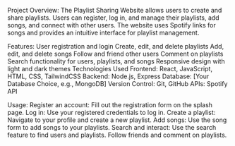 Project Overview:
The Playlist Sharing Website allows users to create and share playlists. Users can register, log in, and manage their playlists, add songs, and connect with other users. The website uses Spotify links for songs and provides an intuitive interface for playlist management.

Features:
User registration and login
Create, edit, and delete playlists
Add, edit, and delete songs
Follow and friend other users
Comment on playlists
Search functionality for users, playlists, and songs
Responsive design with light and dark themes
Technologies Used
Frontend: React, JavaScript, HTML, CSS, TailwindCSS
Backend: Node.js, Express
Database: [Your Database Choice, e.g., MongoDB]
Version Control: Git, GitHub
APIs: Spotify API

Usage:
Register an account: Fill out the registration form on the splash page.
Log in: Use your registered credentials to log in.
Create a playlist: Navigate to your profile and create a new playlist.
Add songs: Use the song form to add songs to your playlists.
Search and interact: Use the search feature to find users and playlists. Follow friends and comment on playlists.